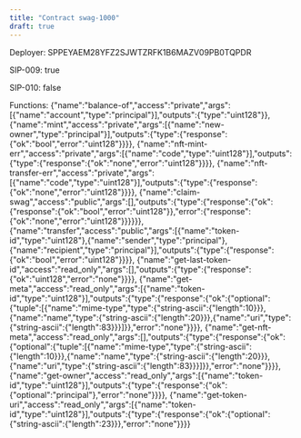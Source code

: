 ```yaml
---
title: "Contract swag-1000"
draft: true
---
```

Deployer: SPPEYAEM28YFZ2SJWTZRFK1B6MAZV09PB0TQPDR

SIP-009: true

SIP-010: false

Functions:
{"name":"balance-of","access":"private","args":[{"name":"account","type":"principal"}],"outputs":{"type":"uint128"}}, {"name":"mint","access":"private","args":[{"name":"new-owner","type":"principal"}],"outputs":{"type":{"response":{"ok":"bool","error":"uint128"}}}}, {"name":"nft-mint-err","access":"private","args":[{"name":"code","type":"uint128"}],"outputs":{"type":{"response":{"ok":"none","error":"uint128"}}}}, {"name":"nft-transfer-err","access":"private","args":[{"name":"code","type":"uint128"}],"outputs":{"type":{"response":{"ok":"none","error":"uint128"}}}}, {"name":"claim-swag","access":"public","args":[],"outputs":{"type":{"response":{"ok":{"response":{"ok":"bool","error":"uint128"}},"error":{"response":{"ok":"none","error":"uint128"}}}}}}, {"name":"transfer","access":"public","args":[{"name":"token-id","type":"uint128"},{"name":"sender","type":"principal"},{"name":"recipient","type":"principal"}],"outputs":{"type":{"response":{"ok":"bool","error":"uint128"}}}}, {"name":"get-last-token-id","access":"read_only","args":[],"outputs":{"type":{"response":{"ok":"uint128","error":"none"}}}}, {"name":"get-meta","access":"read_only","args":[{"name":"token-id","type":"uint128"}],"outputs":{"type":{"response":{"ok":{"optional":{"tuple":[{"name":"mime-type","type":{"string-ascii":{"length":10}}},{"name":"name","type":{"string-ascii":{"length":20}}},{"name":"uri","type":{"string-ascii":{"length":83}}}]}},"error":"none"}}}}, {"name":"get-nft-meta","access":"read_only","args":[],"outputs":{"type":{"response":{"ok":{"optional":{"tuple":[{"name":"mime-type","type":{"string-ascii":{"length":10}}},{"name":"name","type":{"string-ascii":{"length":20}}},{"name":"uri","type":{"string-ascii":{"length":83}}}]}},"error":"none"}}}}, {"name":"get-owner","access":"read_only","args":[{"name":"token-id","type":"uint128"}],"outputs":{"type":{"response":{"ok":{"optional":"principal"},"error":"none"}}}}, {"name":"get-token-uri","access":"read_only","args":[{"name":"token-id","type":"uint128"}],"outputs":{"type":{"response":{"ok":{"optional":{"string-ascii":{"length":23}}},"error":"none"}}}}
